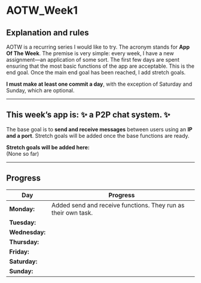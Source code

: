 # AOTW_Week1

## Explanation and rules

AOTW is a recurring series I would like to try. The acronym stands for **App Of The Week**.
The premise is very simple: every week, I have a new assignment—an application of some sort.
The first few days are spent ensuring that the most basic functions of the app are acceptable.
This is the end goal. Once the main end goal has been reached, I add stretch goals.

**I must make at least one commit a day**, with the exception of Saturday and Sunday, which are optional.

---

## This week’s app is: :sparkles: a P2P chat system. :sparkles:
The base goal is to **send and receive messages** between users using an **IP and a port**.
Stretch goals will be added once the base functions are ready.

**Stretch goals will be added here:**  
(None so far)

---

## Progress
| **Day**       | **Progress**                                                   |
|---------------|----------------------------------------------------------------|
| **Monday:**   | Added send and receive functions. They run as their own task.  |
| **Tuesday:**  |                                                                |
| **Wednesday:**|                                                                |
| **Thursday:** |                                                                |
| **Friday:**   |                                                                |
| **Saturday:** |                                                                |
| **Sunday:**   |                                                                |
